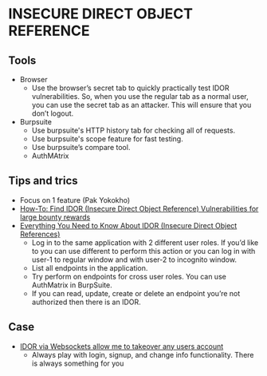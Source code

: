 # INSECURE DIRECT OBJECT REFERENCE

## Tools
- Browser
  - Use the browser’s secret tab to quickly practically test IDOR vulnerabilities. So, when you use the regular tab as a normal user, you can use the secret tab as an attacker. This will ensure that you don’t logout.
- Burpsuite
  - Use burpsuite's HTTP history tab for checking all of requests.
  - Use burpsuite's scope feature for fast testing.
  - Use burpsuite’s compare tool.
  - AuthMAtrix
## Tips and trics
  - Focus on 1 feature (Pak Yokokho)
  - [How-To: Find IDOR (Insecure Direct Object Reference) Vulnerabilities for large bounty rewards](https://www.bugcrowd.com/blog/how-to-find-idor-insecure-direct-object-reference-vulnerabilities-for-large-bounty-rewards/)
  - [Everything You Need to Know About IDOR (Insecure Direct Object References)](https://aysebilge.com/2020/04/17/everything-you-need-to-know-about-idor)
    - Log in to the same application with 2 different user roles. If you’d like to you can use different to perform this action or you can log in with user-1 to regular window and with user-2 to incognito window.
    - List all endpoints in the application.
    - Try perform on endpoints for cross user roles. You can use AuthMatrix in BurpSuite.
    - If you can read, update, create or delete an endpoint you’re not authorized then there is an IDOR.


## Case
- [IDOR via Websockets allow me to takeover any users account](https://mokhansec.medium.com/idor-via-websockets-allow-me-to-takeover-any-users-account-23460dacdeab)
  - Always play with login, signup, and change info functionality. There is always something for you 

